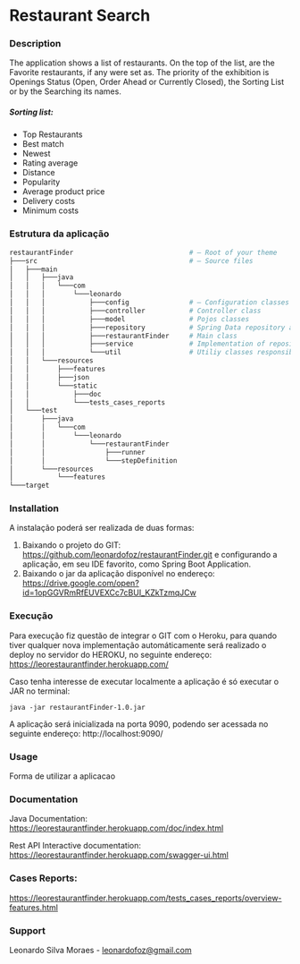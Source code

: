 
# Restaurant Search

### Description 
The application shows a list of restaurants. On the top of the list, are the Favorite restaurants, if any were set as. The priority of the exhibition is Openings Status (Open, Order Ahead or Currently Closed), the Sorting List or by the Searching its names.
   ##### Sorting list:
   - Top Restaurants
   - Best match
   - Newest
   - Rating average
   - Distance
   - Popularity
   - Average product price
   - Delivery costs
   - Minimum costs
 
### Estrutura da aplicação
```bash
restaurantFinder                             # — Root of your theme
├───src                                      # — Source files
│   ├───main
│   │   ├───java
│   │   │   └───com
│   │   │       └───leonardo
│   │   │           ├───config               # — Configuration classes
│   │   │           ├───controller           # Controller class
│   │   │           ├───model                # Pojos classes
│   │   │           ├───repository           # Spring Data repository abstraction
│   │   │           ├───restaurantFinder     # Main class
│   │   │           ├───service              # Implementation of repository
│   │   │           └───util                 # Utiliy classes responsible for organize the data
│   │   └───resources
│   │       ├───features
│   │       ├───json
│   │       └───static
│   │           ├───doc
│   │           └───tests_cases_reports
│   └───test
│       ├───java
│       │   └───com
│       │       └───leonardo
│       │           └───restaurantFinder
│       │               ├───runner
│       │               └───stepDefinition
│       └───resources
│           └───features
└───target
```

### Installation
A instalação poderá ser realizada de duas formas:

1) Baixando o projeto do GIT: https://github.com/leonardofoz/restaurantFinder.git e configurando a aplicação, em seu IDE favorito, como Spring Boot Application.
2) Baixando o jar da aplicação disponível no endereço: https://drive.google.com/open?id=1opGGVRmRfEUVEXCc7cBUI_KZkTzmqJCw

### Execução
Para execução fiz questão de integrar o GIT com o Heroku, para quando tiver qualquer nova implementação automáticamente será realizado o deploy no servidor do HEROKU, no seguinte endereço: https://leorestaurantfinder.herokuapp.com/

Caso tenha interesse de executar localmente a aplicação é só executar o JAR no terminal:
```
java -jar restaurantFinder-1.0.jar
```
A aplicação será inicializada na porta 9090, podendo ser acessada no seguinte endereço: http://localhost:9090/

### Usage
Forma de utilizar a aplicacao

### Documentation
Java Documentation:
https://leorestaurantfinder.herokuapp.com/doc/index.html

Rest API Interactive documentation:
https://leorestaurantfinder.herokuapp.com/swagger-ui.html

### Cases Reports:
https://leorestaurantfinder.herokuapp.com/tests_cases_reports/overview-features.html

### Support
Leonardo Silva Moraes - leonardofoz@gmail.com


